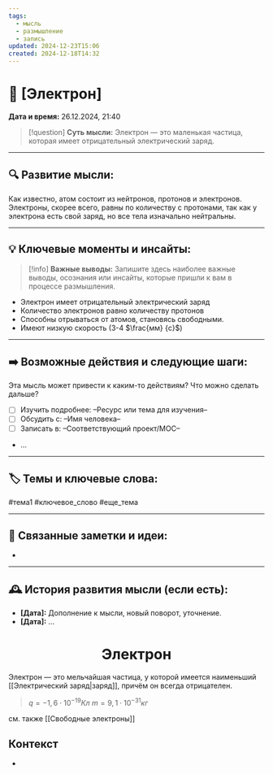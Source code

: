 ```yaml
---
tags:
  - мысль
  - размышление
  - запись
updated: 2024-12-23T15:06
created: 2024-12-18T14:32
---
```


# 💭  [Электрон]

**Дата и время:** 26.12.2024, 21:40

> [!question] **Суть мысли:**
> Электрон — это маленькая частица, которая имеет отрицательный электрический заряд.

---

## 🔍 Развитие мысли:

Как известно, атом состоит из нейтронов, протонов и электронов.
Электроны, скорее всего, равны по количеству с протонами, так как у электрона есть свой заряд, но все тела изначально нейтральны.

---

## 💡 Ключевые моменты и инсайты:

> [!info] **Важные выводы:**
> Запишите здесь наиболее важные выводы, осознания или инсайты, которые пришли к вам в процессе размышления.

- Электрон имеет отрицательный электрический заряд
- Количество электронов равно количеству протонов
- Способны отрываться от атомов, становясь свободными.
- Имеют низкую скорость (3-4 $\frac{мм} {с}$)

---

## ➡️ Возможные действия и следующие шаги:

Эта мысль может привести к каким-то действиям? Что можно сделать дальше?

- [ ] Изучить подробнее: –Ресурс или тема для изучения–
- [ ] Обсудить с: –Имя человека–
- [ ] Записать в: –Соответствующий проект/MOC–
- ...

---

## 🏷️ Темы и ключевые слова:

#тема1 #ключевое_слово #еще_тема

---

## 🔄 Связанные заметки и идеи:

- 

---

## 🕰️ История развития мысли (если есть):

* **[Дата]:**  Дополнение к мысли, новый поворот, уточнение.
* **[Дата]:**  ...
<center> <h1> <b> Электрон </b> </h1> </center>

 Электрон — это мельчайшая частица, у которой имеется наименьший [[Электрический заряд|заряд]], причём он всегда отрицателен.

> $q=-1,6\cdot10^{-19} Кл$
> $m=9,1\cdot10^{-31} кг$


см. также [[Свободные электроны]]

## Контекст
- 

